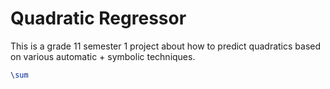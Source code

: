 # Quadratic Regressor
<script
  src="https://cdn.mathjax.org/mathjax/latest/MathJax.js?config=TeX-AMS-MML_HTMLorMML"
  type="text/javascript">
</script>

This is a grade 11 semester 1 project about how to predict quadratics based on various automatic + symbolic techniques.
```latex
\sum
```
